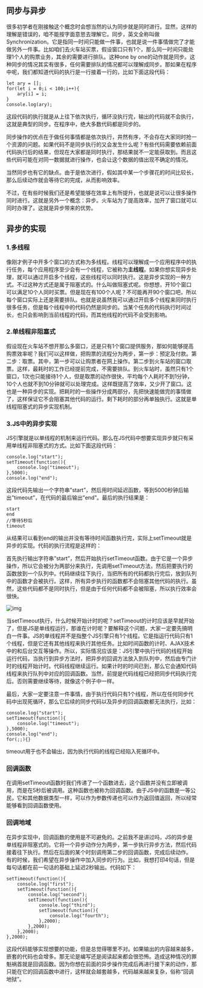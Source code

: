 

## 同步与异步

很多初学者在刚接触这个概念时会想当然的认为同步就是同时进行。显然，这样的理解是错误的，咱不能按字面意思去理解它。同步，英文全称叫做Synchronization。它是指同一时间只能做一件事，也就是说一件事情做完了才能做另外一件事。比如咱们去火车站买票，假设窗口只有1个，那么同一时间只能处理1个人的购票业务，其余的需要进行排队。这种one by one的动作就是同步。这种同步的情况其实有很多，任何需要排队的情况都可以理解成同步。那如果在程序中呢，我们都知道代码的执行是一行接着一行的，比如下面这段代码：

```text
let ary = [];
for(let i = 0;i < 100;i++){
    ary[i] = i;
}
console.log(ary);
```

这段代码的执行就是从上往下依次执行，循环没执行完，输出的代码就不会执行，这就是典型的同步。在程序中，绝大多数代码都是同步的。

同步操作的优点在于做任何事情都是依次执行，井然有序，不会存在大家同时抢一个资源的问题。如果代码不是同步执行的又会发生什么呢？有些代码需要依赖前面代码执行后的结果，但现在大家都是同时执行，那结果就不一定能获取到。而且这些代码可能在对同一数据就进行操作，也会让这个数据的值出现不确定的情况。

当然同步也有它的缺点。由于是依次进行，假如其中某一个步骤花的时间比较长，那么后续动作就会等待它的完成，从而影响效率。

不过，在有些时候我们还是希望能够在效率上有所提升，也就是说可以让很多操作同时进行。这就是另外一个概念：异步。火车站为了提高效率，加开了窗口就可以同时办理了。这就是异步带来的优势。

## **异步的实现**

### **1.多线程**

像刚才例子中开多个窗口的方式称为多线程。线程可以理解成一个应用程序中的执行任务，每个应用程序至少会有一个线程，它被称为**主线程**。如果你想实现异步处理，就可以通过开启多个线程，这些线程可以同时执行。这是异步实现的一种方式。不过这种方式还是属于阻塞式的。什么叫做阻塞式呢。你想想，开10个窗口可以满足10个人同时买票。但是现在有100个人呢？不可能再开90个窗口吧，所以每个窗口实际上还是需要排队。也就是说虽然我可以通过开启多个线程来同时执行很多任务，但是每个线程中的代码仍然是同步的。当某个任务的代码执行时间过长，也只会影响到当前线程的代码，而其他线程的代码不会受到影响。

### **2.单线程非阻塞式**

假设现在火车站不想开那么多窗口，还是只有1个窗口提供服务，那如何能够提高购票效率呢？我们可以这样做，把购票的流程分为两步，第一步：预定及付款。第二步：取票。其中，第一步可以让购票者在网上操作。第二步到火车站的窗口取票。这样，最耗时的工作已经提前完成，不需要排队。到火车站时，虽然只有1个窗口，1次也只能接待1个人，但是取票的动作很快，平均每个人耗时不到1分钟，10个人也就不到10分钟就可以处理完成。这样既提高了效率，又少开了窗口。这也是一种异步的实现。把耗时的一些操作分成两部分，先把快速能做完的事情做了，这样保证它不会阻塞其他代码的运行。剩下耗时的部分再单独执行。这就是单线程阻塞式的异步实现机制。

### **3.JS中的异步实现**

JS引擎就是以单线程的机制来运行代码。那么在JS代码中想要实现异步就只有采用单线程非阻塞式的方式。比如下面这段代码：

```text
console.log("start");
setTimeout(function(){
    console.log("timeout");
},5000);
console.log("end");
```

这段代码先输出一个字符串”start”，然后用时间延迟函数，等到5000秒钟后输出”timeout”，在代码的最后输出”end”。最后的执行结果是：

```text
start
end
//等待5秒后
timeout
```

从结果可以看到end的输出并没有等待时间函数执行完，实际上setTimeout就是异步的实现。代码的执行流程是这样的：

首先执行输出字符串”start”，然后开始执行setTimeout函数。由于它是一个异步操作，所以它会被分为两部分来执行，先调用setTimeout方法，然后把要执行的函数放到一个队列中。代码继续往下执行，当把所有的代码都执行完后，放到队列中的函数才会被执行。这样，所有异步执行的函数都不会阻塞其他代码的执行。虽然，这些代码都不是同时执行，但是由于任何代码都不会被阻塞，所以执行效率会很快。



![img](https://pic4.zhimg.com/v2-97ebf037e24c3988d257f70c55ca7e2c_b.jpg)



当setTimeout执行，什么时候开始计时的呢？setTimeout的计时应该是早就开始了，但是JS是单线程运行，那谁在计时呢？要解释这个问题，大家一定要先搞明白一件事。JS的单线程并不是指整个JS引擎只有1个线程。它是指运行代码只有1个线程，但是它还有其他线程来执行其他任务。比如时间函数的计时、AJAX技术中的和后台交互等操作。所以，实际情况应该是：JS引擎中执行代码的线程开始运行代码，当执行到异步方法时，把异步的回调方法放入到队列中，然后由专门计时的线程开始计时。代码线程继续运行。如果计时的时间已到，那么它会通知代码线程来执行队列中对应的回调函数。当然，前提是代码线程已经把同步代码执行完后。否则需要继续等待，就像这个例子中一样。

最后，大家一定要注意一件事情，由于执行代码只有1个线程，所以在任何同步代码中出现死循环，那么它后续的同步代码以及异步的回调函数都无法执行，比如：

```text
console.log("start");
setTimeout(function(){
    console.log("timeout");
},5000);
console.log("end");
for(;;){}
```

timeout用于也不会输出，因为执行代码的线程已经陷入死循环中。

### **回调函数**

在调用setTimeout函数时我们传递了一个函数进去，这个函数并没有立即被调用，而是在5秒后被调用。这种函数也被称为回调函数。由于JS中的函数是一等公民，它和其他数据类型一样，可以作为参数传递也可以作为返回值返回，所以经常能够看到回调函数使用。

### **回调地域**

在异步实现中，回调函数的使用是不可避免的。之前我不是讲过吗，JS的异步是单线程非阻塞式的。它将一个异步动作分为两步，第一步执行异步方法，然后代码接着往下执行。然后在后面的某个时刻调用第二步的回调函数，完成后续动作。
有的时候，我们希望在异步操作中加入同步的行为。比如，我想打印4句话，但是每句话都在前一句话的基础上延迟2秒输出。代码如下：

```text
setTimeout(function(){
    console.log("first");
    setTimeout(function(){
        console.log("second");
        setTimeout(function(){
            console.log("third");
            setTimeout(function(){
                console.log("fourth");
            },2000);
        },2000);
    },2000);
},2000);
```

这段代码能够实现想要的功能，但是总觉得哪里不对。如果输出的内容越来越多，嵌套的代码也会增多。那无论是编写还是阅读起来都会很恐怖。造成这种情况的罪魁祸首就是回调函数。因为你想在前面的异步操作完成后再进行接下来的动作，那只能在它的回调函数中进行，这样就会越套越多，代码越来越来复杂，俗称“回调地狱”。

